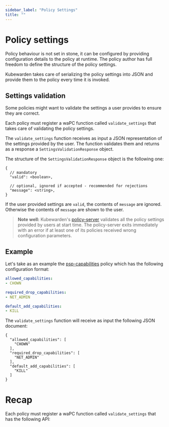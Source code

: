 ```yaml
---
sidebar_label: "Policy Settings"
title: ""
---
```

# Policy settings

Policy behaviour is not set in stone, it can be configured by providing configuration
details to the policy at runtime. The policy author has full freedom to define
the structure of the policy settings.

Kubewarden takes care of serializing the policy settings into JSON and provide
them to the policy every time it is invoked.

## Settings validation

Some policies might want to validate the settings a user provides to ensure
they are correct.

Each policy must register a waPC function called `validate_settings` that
takes care of validating the policy settings.

The `validate_settings` function receives as input a JSON representation of
the settings provided by the user. The function validates them and returns
as a response a `SettingsValidationResponse` object.

The structure of the `SettingsValidationResponse` object is the following one:

```
{
  // mandatory
  "valid": <boolean>,

  // optional, ignored if accepted - recommended for rejections
  "message": <string>,
}
```

If the user provided settings are `valid`, the contents of `message` are ignored.
Otherwise the contents of `message` are shown to the user.

> **Note well:** Kubewarden's [policy-server](https://github.com/chimera-kube/policy-server)
> validates all the policy settings provided by users at start time.
> The policy-server exits immediately with an error if at least one of its
> policies received wrong configuration parameters.

## Example

Let's take as an example the [psp-capabilities](https://github.com/kubewarden/psp-capabilities)
policy which has the following configuration format:

```yaml
allowed_capabilities:
- CHOWN

required_drop_capabilities:
- NET_ADMIN

default_add_capabilities:
- KILL
```

The `validate_settings` function will receive as input the following JSON
document:

```
{
  "allowed_capabilities": [
    "CHOWN"
  ],
  "required_drop_capabilities": [
    "NET_ADMIN"
  ],
  "default_add_capabilities": [
    "KILL"
  ]
}
```

# Recap

Each policy must register a waPC function called `validate_settings` that has
the following API:

